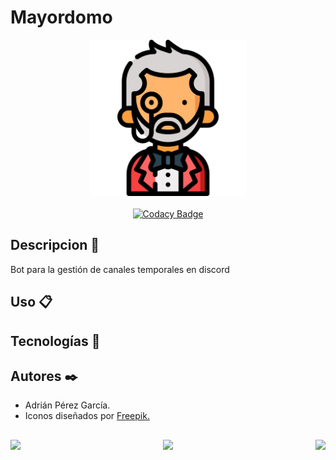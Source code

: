 # Mayordomo

<div align='center'> 
  <a href="https://www.flaticon.com/free-icon/butler_843314?term=butler">
    <img height='250' width='250' src="/resources/images/logo.png" alt="logo" />
  </a>  
</div>

<br>

<div align='center'>
  <a href="https://www.codacy.com?utm_source=github.com&amp;utm_medium=referral&amp;utm_content=hcastc00/AgroInfo&amp;utm_campaign=Badge_Grade">
    <img src="https://app.codacy.com/project/badge/Grade/ba473ff21a4b464b90dc974532b7fdfe" alt="Codacy Badge" />
  </a>
</div>

## Descripcion 🤠
Bot para la gestión de canales temporales en discord

## Uso 📋

## Tecnologías 🔧

## Autores ✒️
-   Adrián Pérez García.<br>
-   Iconos diseñados por <a href="https://www.freepik.com" title="Freepik"> Freepik. </a><br>

##
<div align='center'>
  <img align='left' src='https://forthebadge.com/images/badges/built-with-love.svg'>
  <img src='https://forthebadge.com/images/badges/made-with-java.svg'>
  <img align='right' src='https://forthebadge.com/images/badges/cc-nc-sa.svg'>
</div>
